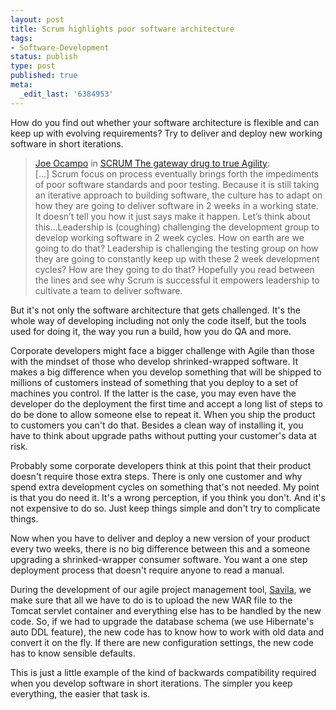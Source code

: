 ```yaml
---
layout: post
title: Scrum highlights poor software architecture
tags:
- Software-Development
status: publish
type: post
published: true
meta:
  _edit_last: '6384953'
---
```

<p>How do you find out whether your software architecture is flexible and can keep up with evolving requirements? Try to deliver and deploy new working software in short iterations.</p>

<blockquote><a href="http://www.lostechies.com/blogs/joe_ocampo/default.aspx">Joe Ocampo</a> in <a href="http://www.lostechies.com/blogs/joe_ocampo/archive/2007/09/08/scrum-the-gateway-drug-to-true-agility.aspx#comments">SCRUM The gateway drug to true Agility</a>:<br>
[...] Scrum focus on process eventually brings forth the impediments of poor software standards and poor testing. Because it is still taking an iterative approach to building software, the culture has to adapt on how they are going to deliver software in 2 weeks in a working state. It doesn&rsquo;t tell you how it just says make it happen. Let&rsquo;s think about this&#8230;Leadership is (coughing) challenging the development group to develop working software in 2 week cycles. How on earth are we going to do that? Leadership is challenging the testing group on how they are going to constantly keep up with these 2 week development cycles? How are they going to do that? Hopefully you read between the lines and see why Scrum is successful it empowers leadership to cultivate a team to deliver software.
</blockquote>

<p>But it's not only the software architecture that gets challenged. It's the whole way of developing including not only the code itself, but the tools used for doing it, the way you run a build, how you do QA and more.</p>

<p>Corporate developers might face a bigger challenge with Agile than those with the mindset of those who develop shrinked-wrapped software. It makes a big difference when you develop something that will be shipped to millions of customers instead of something that you deploy to a set of machines you control. If the latter is the case, you may even have the developer do the deployment the first time and accept a long list of steps to do be done to allow someone else to repeat it. When you ship the product to customers you can't do that. Besides a clean way of installing it, you have to think about upgrade paths without putting your customer's data at risk.</p>

<p>Probably some corporate developers think at this point that their product doesn't require those extra steps. There is only one customer and why spend extra development cycles on something that's not needed. My point is that you do need it. It's a wrong perception, if you think you don't. And it's not expensive to do so. Just keep things simple and don't try to complicate things.</p>

<p>Now when you have to deliver and deploy a new version of your product every two weeks, there is no big difference between this and a someone upgrading a shrinked-wrapper consumer software. You want a one step deployment process that doesn't require anyone to read a manual.</p>

<p>During the development of our agile project management tool, <a href="http://www.caimito.net/caimitoEnglish/categories/Savila/">Savila</a>, we make sure that all we have to do is to upload the new WAR file to the Tomcat servlet container and everything else has to be handled by the new code. So, if we had to upgrade the database schema (we use Hibernate's auto DDL feature), the new code has to know how to work with old data and convert it on the fly. If there are new configuration settings, the new code has to know sensible defaults.</p>

<p>This is just a little example of the kind of backwards compatibility required when you develop software in short iterations. The simpler you keep everything, the easier that task is.</p>
